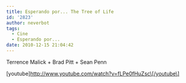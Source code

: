 ```yaml
---
title: Esperando por... The Tree of Life
id: '2823'
author: neverbot
tags:
  - Cine
  - Esperando por...
date: 2010-12-15 21:04:42
---
```


Terrence Malick + Brad Pitt + Sean Penn

\[youtube\]http://www.youtube.com/watch?v=fLPe0fHuZsc\[/youtube\]